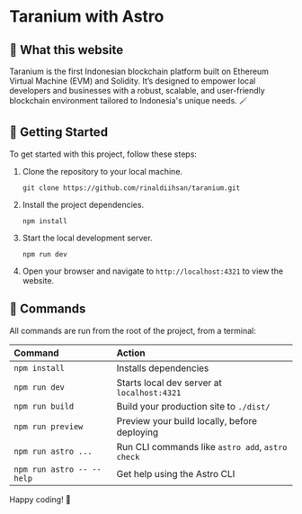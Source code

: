 # Taranium with Astro

## 🧐 What this website

Taranium is the first Indonesian blockchain platform built on Ethereum Virtual Machine (EVM) and Solidity. It’s designed to empower local developers and businesses with a robust, scalable, and user-friendly blockchain environment tailored to Indonesia's unique needs. 🪄

## 🚀 Getting Started

To get started with this project, follow these steps:

1. Clone the repository to your local machine.

   ```shell
   git clone https://github.com/rinaldiihsan/taranium.git
   ```

2. Install the project dependencies.

   ```shell
   npm install
   ```

3. Start the local development server.

   ```shell
   npm run dev
   ```

4. Open your browser and navigate to `http://localhost:4321` to view the website.

## 🧞 Commands

All commands are run from the root of the project, from a terminal:

| Command                   | Action                                           |
| :------------------------ | :----------------------------------------------- |
| `npm install`             | Installs dependencies                            |
| `npm run dev`             | Starts local dev server at `localhost:4321`      |
| `npm run build`           | Build your production site to `./dist/`          |
| `npm run preview`         | Preview your build locally, before deploying     |
| `npm run astro ...`       | Run CLI commands like `astro add`, `astro check` |
| `npm run astro -- --help` | Get help using the Astro CLI                     |

Happy coding! 🎉
